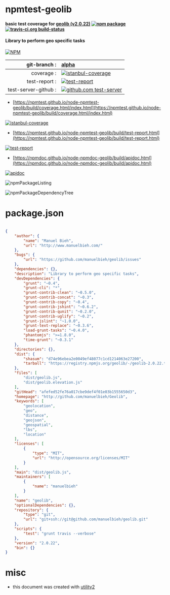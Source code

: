 # npmtest-geolib

#### basic test coverage for  [geolib (v2.0.22)](http://github.com/manuelbieh/Geolib)  [![npm package](https://img.shields.io/npm/v/npmtest-geolib.svg?style=flat-square)](https://www.npmjs.org/package/npmtest-geolib) [![travis-ci.org build-status](https://api.travis-ci.org/npmtest/node-npmtest-geolib.svg)](https://travis-ci.org/npmtest/node-npmtest-geolib)

#### Library to perform geo specific tasks

[![NPM](https://nodei.co/npm/geolib.png?downloads=true&downloadRank=true&stars=true)](https://www.npmjs.com/package/geolib)

| git-branch : | [alpha](https://github.com/npmtest/node-npmtest-geolib/tree/alpha)|
|--:|:--|
| coverage : | [![istanbul-coverage](https://npmtest.github.io/node-npmtest-geolib/build/coverage.badge.svg)](https://npmtest.github.io/node-npmtest-geolib/build/coverage.html/index.html)|
| test-report : | [![test-report](https://npmtest.github.io/node-npmtest-geolib/build/test-report.badge.svg)](https://npmtest.github.io/node-npmtest-geolib/build/test-report.html)|
| test-server-github : | [![github.com test-server](https://npmtest.github.io/node-npmtest-geolib/GitHub-Mark-32px.png)](https://npmtest.github.io/node-npmtest-geolib/build/app/index.html) | | build-artifacts : | [![build-artifacts](https://npmtest.github.io/node-npmtest-geolib/glyphicons_144_folder_open.png)](https://github.com/npmtest/node-npmtest-geolib/tree/gh-pages/build)|

- [https://npmtest.github.io/node-npmtest-geolib/build/coverage.html/index.html](https://npmtest.github.io/node-npmtest-geolib/build/coverage.html/index.html)

[![istanbul-coverage](https://npmtest.github.io/node-npmtest-geolib/build/screenCapture.buildCi.browser.%252Ftmp%252Fbuild%252Fcoverage.lib.html.png)](https://npmtest.github.io/node-npmtest-geolib/build/coverage.html/index.html)

- [https://npmtest.github.io/node-npmtest-geolib/build/test-report.html](https://npmtest.github.io/node-npmtest-geolib/build/test-report.html)

[![test-report](https://npmtest.github.io/node-npmtest-geolib/build/screenCapture.buildCi.browser.%252Ftmp%252Fbuild%252Ftest-report.html.png)](https://npmtest.github.io/node-npmtest-geolib/build/test-report.html)

- [https://npmdoc.github.io/node-npmdoc-geolib/build/apidoc.html](https://npmdoc.github.io/node-npmdoc-geolib/build/apidoc.html)

[![apidoc](https://npmdoc.github.io/node-npmdoc-geolib/build/screenCapture.buildCi.browser.%252Ftmp%252Fbuild%252Fapidoc.html.png)](https://npmdoc.github.io/node-npmdoc-geolib/build/apidoc.html)

![npmPackageListing](https://npmtest.github.io/node-npmtest-geolib/build/screenCapture.npmPackageListing.svg)

![npmPackageDependencyTree](https://npmtest.github.io/node-npmtest-geolib/build/screenCapture.npmPackageDependencyTree.svg)



# package.json

```json

{
    "author": {
        "name": "Manuel Bieh",
        "url": "http://www.manuelbieh.com/"
    },
    "bugs": {
        "url": "https://github.com/manuelbieh/geolib/issues"
    },
    "dependencies": {},
    "description": "Library to perform geo specific tasks",
    "devDependencies": {
        "grunt": "~0.4",
        "grunt-cli": "*",
        "grunt-contrib-clean": "~0.5.0",
        "grunt-contrib-concat": "~0.3",
        "grunt-contrib-copy": "~0.4",
        "grunt-contrib-jshint": "~0.6.2",
        "grunt-contrib-qunit": "~0.2.0",
        "grunt-contrib-uglify": "~0.2",
        "grunt-jslint": "~1.0.0",
        "grunt-text-replace": "~0.3.6",
        "load-grunt-tasks": "~0.4.0",
        "phantomjs": ">=1.8.0",
        "time-grunt": "~0.3.1"
    },
    "directories": {},
    "dist": {
        "shasum": "d74e96ebea2e0049ef48077c1cd1214063e27200",
        "tarball": "https://registry.npmjs.org/geolib/-/geolib-2.0.22.tgz"
    },
    "files": [
        "dist/geolib.js",
        "dist/geolib.elevation.js"
    ],
    "gitHead": "afefed52fe76a017cbe9def4f01e03b1555650d3",
    "homepage": "http://github.com/manuelbieh/Geolib",
    "keywords": [
        "geolocation",
        "geo",
        "distance",
        "geojson",
        "geospatial",
        "lbs",
        "location"
    ],
    "licenses": [
        {
            "type": "MIT",
            "url": "http://opensource.org/licenses/MIT"
        }
    ],
    "main": "dist/geolib.js",
    "maintainers": [
        {
            "name": "manuelbieh"
        }
    ],
    "name": "geolib",
    "optionalDependencies": {},
    "repository": {
        "type": "git",
        "url": "git+ssh://git@github.com/manuelbieh/geolib.git"
    },
    "scripts": {
        "test": "grunt travis --verbose"
    },
    "version": "2.0.22",
    "bin": {}
}
```



# misc
- this document was created with [utility2](https://github.com/kaizhu256/node-utility2)

